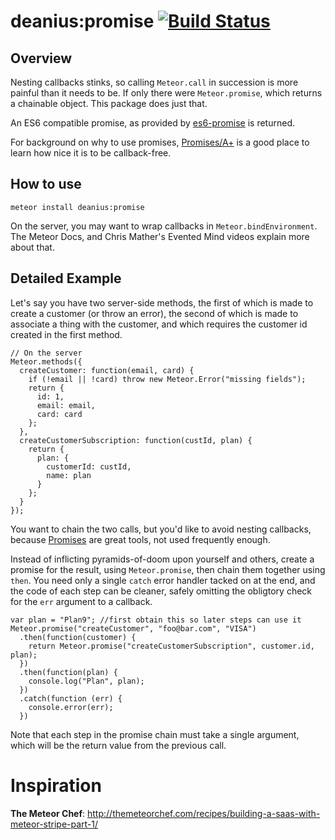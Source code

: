 # deanius:promise [![Build Status](https://secure.travis-ci.org/chicagogrooves/deanius-meteor-promise.png?branch=master)](https://travis-ci.org/chicagogrooves/deanius-meteor-promise)

## Overview
Nesting callbacks stinks, so calling `Meteor.call` in succession is more painful than it needs to be. If only there were `Meteor.promise`, which returns a chainable object. This package does just that.

An ES6 compatible promise, as provided by [es6-promise](https://github.com/jakearchibald/es6-promise) is returned.

For background on why to use promises, [Promises/A+](https://promisesaplus.com/)
is a good place to learn how nice it is to be callback-free.

## How to use

    meteor install deanius:promise

On the server, you may want to wrap callbacks in `Meteor.bindEnvironment`.
The Meteor Docs, and Chris Mather's Evented Mind videos explain more about that.

## Detailed Example

Let's say you have two server-side methods, the first of which is made to create a customer (or throw an error),
the second of which is made to associate a thing with the customer, and which requires the customer id created in the first method.

```
// On the server
Meteor.methods({
  createCustomer: function(email, card) {
    if (!email || !card) throw new Meteor.Error("missing fields");
    return {
      id: 1,
      email: email,
      card: card
    };
  },
  createCustomerSubscription: function(custId, plan) {
    return {
      plan: {
        customerId: custId,
        name: plan
      }
    };
  }
});

```

You want to chain the two calls, but you'd like to avoid nesting callbacks, because [Promises](http://api.jquery.com/deferred.then/) are great tools, not used frequently enough.

Instead of inflicting pyramids-of-doom upon yourself and others, create a promise for the result, using `Meteor.promise`, then chain them together using `then`. You need only a single `catch` error handler tacked on at the end, and the code of each step can be cleaner, safely omitting the obligtory check for the `err` argument to a callback.


```
var plan = "Plan9"; //first obtain this so later steps can use it
Meteor.promise("createCustomer", "foo@bar.com", "VISA")
  .then(function(customer) {
    return Meteor.promise("createCustomerSubscription", customer.id, plan);
  })
  .then(function(plan) {
    console.log("Plan", plan);
  })
  .catch(function (err) {
    console.error(err);
  })

```

Note that each step in the promise chain must take a single argument, which will
be the return value from the previous call.

# Inspiration
**The Meteor Chef**: http://themeteorchef.com/recipes/building-a-saas-with-meteor-stripe-part-1/
